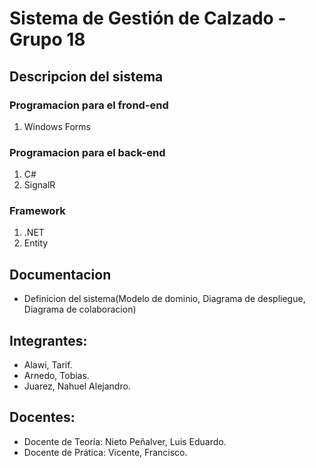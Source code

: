 # Sistema de Gestión de Calzado - Grupo 18
## Descripcion del sistema
### Programacion para el frond-end 
1. Windows Forms

### Programacion para el back-end
1. C#
2. SignalR

### Framework
1. .NET
2. Entity  

## Documentacion 
- Definicion del sistema(Modelo de dominio, Diagrama de despliegue, Diagrama de colaboracion)

## Integrantes:
- Alawi, Tarif.
- Arnedo, Tobias.
- Juarez, Nahuel Alejandro.

## Docentes: 
- Docente de Teoría: Nieto Peñalver, Luis Eduardo. 
- Docente de Prática: Vicente, Francisco.
